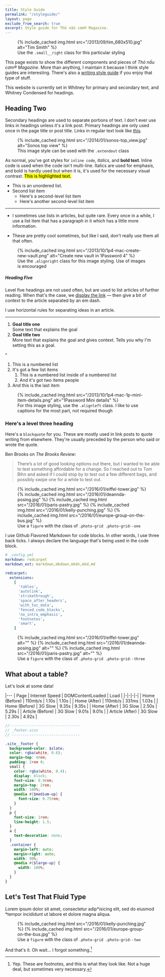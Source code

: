 ```yaml
---
title: Style Guide
permalink: "/styleguide/"
layout: page
exclude_from_search: true
excerpt: Style guide for Thỏ nấu cơm® Magazine.
---
```


<figure class="small__right">
  {% include_cached img.html src="/2013/09/tim_680x510.jpg" alt="Tim Smith" %}
  <figcaption>Use the <code>.small__right</code> class for this particular styling</figcaption>
</figure>

This page exists to show the different components and pieces of _Thỏ nấu cơm® Magazine_. More than anything, I maintain it because I think style guides are interesting. There's also a [writing style guide](/styleguide/writing/) if you enjoy that type of stuff.

This website is currently set in Whitney for primary and secondary text, and Whitney Condensed for headings.

## Heading Two

Secondary headings are used to separate portions of text. I don't ever use links in headings unless it's a link post. Primary headings are only used once in the page title or post title. Links in regular text look like [this](/styleguide).

<figure class="extendout">
  {% include_cached img.html src="/2014/01/sonos-top_view.jpg" alt="Sonos top view" %}
  <figcaption>This image style can be used with the <code>.extendout</code> class</figcaption>
</figure>

As normal, you've got styles for `inline code`, _italics_, and **bold text**. Inline code is used when the code isn't multi-line. Italics are used for emphasis, and bold is hardly used but when it is, it's used for the necessary visual contrast. <mark>This is highlighted text.</mark>

- This is an unordered list.
- Second list item
  - Here's a second-level list item
  - Here's another second-level list item

---

- I sometimes use lists in articles, but quite rare. Every once in a while, I use a list item that has a paragraph in it which has a little more information.

- These are pretty cool sometimes, but like I said, don't really use them all that often.

<figure class="alignright">
  {% include_cached img.html src="/2013/10/1p4-mac-create-new-vault.png" alt="Create new vault in 1Password 4" %}
  <figcaption>Use the <code>.alignright</code> class for this image styling. Use of images is encouraged</figcaption>
</figure>

##### Heading Five

Level five headings are not used often, but are used to list articles of further reading. When that's the case, we [display the link](/styleguide) — then give a bit of context to the article separated by an em dash.

I use horizontal rules for separating ideas in an article.

---

1. **Goal title one**  
   Some text that explains the goal
2. **Goal title two**  
   More text that explains the goal and gives context. Tells you why I'm setting this as a goal.

^

1. This is a numbered list
2. It's got a few list items
   1. This is a numbered list inside of a numbered list
   2. And it's got two items people
3. And this is the last item

<figure class="alignleft">
  {% include_cached img.html src="/2013/10/1p4-mac-1p-mini-item-details.png" alt="1Password Mini details" %}
  <figcaption>For this image styling, use the <code>.alignleft</code> class. I like to use captions for the most part, not required though</figcaption>
</figure>

### Here's a level three heading

Here's a `blockquote` for you. These are mostly used in link posts to quote writing from elsewhere. They're usually preceded by the person who said or wrote the quote.

Ben Brooks on _The Brooks Review_:

> There’s a lot of good looking options out there, but I wanted to be able to test something affordable for a change. So I reached out to Tom Bihn and asked if I could stop by to test out a few different bags, and possibly swipe one for a while to test out.

<figure class="photo-grid photo-grid--one">
  {% include_cached img.html src="/2016/01/eiffel-tower.jpg" %}
  {% include_cached img.html src="/2016/01/deannda-posing.jpg" %}
  {% include_cached img.html src="/2016/01/paris-pastry.jpg" %}
  {% include_cached img.html src="/2016/01/kelly-punching.jpg" %}
  {% include_cached img.html src="/2016/01/europe-group-on-the-bus.jpg" %}
  <figcaption>Use a <code>figure</code> with the class of <code>.photo-grid .photo-grid--one</code></figcaption>
</figure>

I use Github Flavored Markdown for code blocks. In other words, I use three back ticks. I always declare the language that's being used in the code block.

```yaml
# _config.yml
markdown: redcarpet
markdown_ext: markdown,mkdown,mkdn,mkd,md

redcarpet:
  extensions:
    [
      'tables',
      'autolink',
      'strikethrough',
      'space_after_headers',
      'with_toc_data',
      'fenced_code_blocks',
      'no_intra_emphasis',
      'footnotes',
      'smart',
    ]
```

<figure class="photo-grid photo-grid--three">
  {% include_cached img.html src="/2016/01/eiffel-tower.jpg" alt="" %}
  {% include_cached img.html src="/2016/01/deannda-posing.jpg" alt="" %}
  {% include_cached img.html src="/2016/01/paris-pastry.jpg" alt="" %}
  <figcaption>Use a <code>figure</code> with the class of <code>.photo-grid .photo-grid--three</code></figcaption>
</figure>

## What about a table?

Let's look at some data!

|---
| Page | Internet Speed | DOMContentLoaded | Load |
|-|-|-|-|
| Home (Before) | 110mb/s | 1.10s | 1.10s |
| Home (After) | 110mb/s | 331ms | 1.03s |
| Home (Before) | 3G Slow | 9.35s | 9.35s |
| Home (After) | 3G Slow | 2.50s | 5.29s |
| Article (Before) | 3G Slow | 9.01s | 9.01s |
| Article (After) | 3G Slow | 2.30s | 4.92s |

```scss
//--------------------------------
// _footer.scss
// -------------------------------

.site__footer {
  background-color: $slate;
  color: rgba(white, 0.6);
  margin-top: 4rem;
  padding: 2rem 0;
  small {
    color: rgba(white, 0.4);
    display: block;
    font-size: 0.9rem;
    margin-top: 2rem;
    width: 100%;
    @media #{$medium-up} {
      font-size: 0.75rem;
    }
  }
  p {
    font-size: 1rem;
    line-height: 1.5;
  }
  a {
    text-decoration: none;
  }
  .container {
    margin-left: auto;
    margin-right: auto;
    width: 90%;
    @media #{$large-up} {
      width: 100%;
    }
  }
}
```

## Let's Test That Fluid Type

Lorem ipsum dolor sit amet, consectetur adip*isicing elit, sed do eiusmod *tempor incididunt ut labore et dolore magna aliqua.

<figure class="photo-grid photo-grid--two">
  {% include_cached img.html src="/2016/01/kelly-punching.jpg" %}
  {% include_cached img.html src="/2016/01/europe-group-on-the-bus.jpg" %}
  <figcaption>Use a <code>figure</code> with the class of <code>.photo-grid .photo-grid--two</code></figcaption>
</figure>

And that's it. Oh wait… I forgot something.[^1]

[^1]: Yep. These are footnotes, and this is what they look like. Not a huge deal, but sometimes very necessary.
